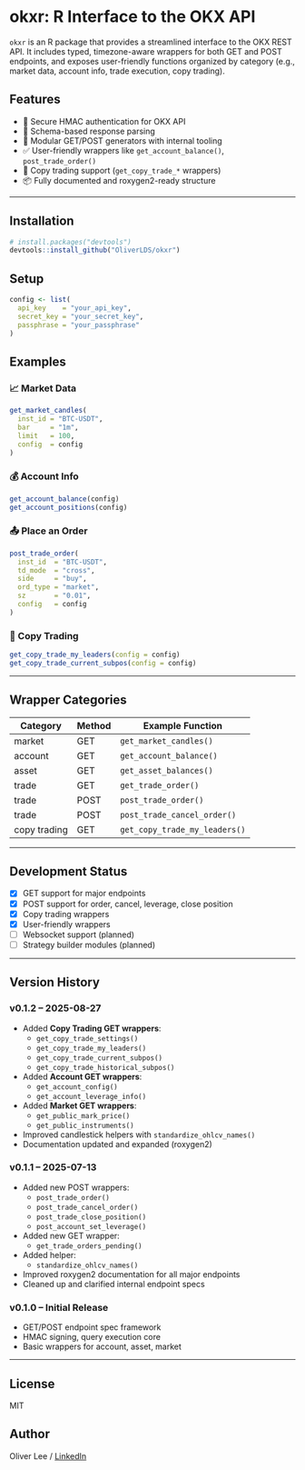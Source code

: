 # okxr: R Interface to the OKX API

`okxr` is an R package that provides a streamlined interface to the OKX REST API. It includes typed, timezone-aware wrappers for both GET and POST endpoints, and exposes user-friendly functions organized by category (e.g., market data, account info, trade execution, copy trading).

## Features

* 🔐 Secure HMAC authentication for OKX API  
* 🔄 Schema-based response parsing  
* 🧹 Modular GET/POST generators with internal tooling  
* ✅ User-friendly wrappers like `get_account_balance()`, `post_trade_order()`  
* 🪪 Copy trading support (`get_copy_trade_*` wrappers)  
* 📦 Fully documented and roxygen2-ready structure  

---

## Installation

```r
# install.packages("devtools")
devtools::install_github("OliverLDS/okxr")
```

## Setup

```r
config <- list(
  api_key    = "your_api_key",
  secret_key = "your_secret_key",
  passphrase = "your_passphrase"
)
```

## Examples

### 📈 Market Data

```r
get_market_candles(
  inst_id = "BTC-USDT",
  bar     = "1m",
  limit   = 100,
  config  = config
)
```

### 💰 Account Info

```r
get_account_balance(config)
get_account_positions(config)
```

### 📤 Place an Order

```r
post_trade_order(
  inst_id  = "BTC-USDT",
  td_mode  = "cross",
  side     = "buy",
  ord_type = "market",
  sz       = "0.01",
  config   = config
)
```

### 👥 Copy Trading

```r
get_copy_trade_my_leaders(config = config)
get_copy_trade_current_subpos(config = config)
```

---

## Wrapper Categories

| Category      | Method | Example Function                 |
| ------------- | ------ | -------------------------------- |
| market        | GET    | `get_market_candles()`           |
| account       | GET    | `get_account_balance()`          |
| asset         | GET    | `get_asset_balances()`           |
| trade         | GET    | `get_trade_order()`              |
| trade         | POST   | `post_trade_order()`             |
| trade         | POST   | `post_trade_cancel_order()`      |
| copy trading  | GET    | `get_copy_trade_my_leaders()`    |

---

## Development Status

* [x] GET support for major endpoints  
* [x] POST support for order, cancel, leverage, close position  
* [x] Copy trading wrappers  
* [x] User-friendly wrappers  
* [ ] Websocket support (planned)  
* [ ] Strategy builder modules (planned)  

---

## Version History

### v0.1.2 – 2025-08-27
* Added **Copy Trading GET wrappers**:
  * `get_copy_trade_settings()`
  * `get_copy_trade_my_leaders()`
  * `get_copy_trade_current_subpos()`
  * `get_copy_trade_historical_subpos()`
* Added **Account GET wrappers**:
  * `get_account_config()`
  * `get_account_leverage_info()`
* Added **Market GET wrappers**:
  * `get_public_mark_price()`
  * `get_public_instruments()`
* Improved candlestick helpers with `standardize_ohlcv_names()`
* Documentation updated and expanded (roxygen2)

### v0.1.1 – 2025-07-13
* Added new POST wrappers:
  * `post_trade_order()`
  * `post_trade_cancel_order()`
  * `post_trade_close_position()`
  * `post_account_set_leverage()`
* Added new GET wrapper:
  * `get_trade_orders_pending()`
* Added helper:
  * `standardize_ohlcv_names()`
* Improved roxygen2 documentation for all major endpoints
* Cleaned up and clarified internal endpoint specs

### v0.1.0 – Initial Release
* GET/POST endpoint spec framework  
* HMAC signing, query execution core  
* Basic wrappers for account, asset, market  

---

## License

MIT

## Author

Oliver Lee / [LinkedIn](https://www.linkedin.com/in/oliver-lee-28b32b176/)
